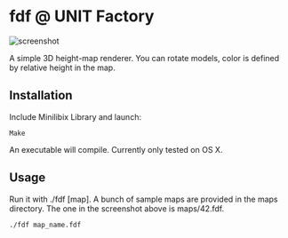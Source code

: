 # fdf @ UNIT Factory

![screenshot](42/fdf/Screen.png?raw=true)

A simple 3D height-map renderer. You can rotate models, color is defined by
relative height in the map.

Installation
---
Include Minilibix Library and launch:

    Make

An executable will compile. Currently only tested on OS X.

Usage
---
Run it with ./fdf [map]. A bunch of sample maps are provided in the maps directory. The one in the screenshot above is maps/42.fdf.
	
	./fdf map_name.fdf
